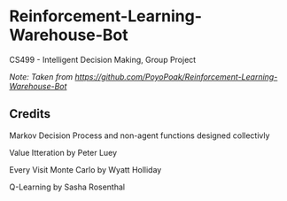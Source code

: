 # Reinforcement-Learning-Warehouse-Bot

CS499 - Intelligent Decision Making, Group Project

*Note: Taken from https://github.com/PoyoPoak/Reinforcement-Learning-Warehouse-Bot*

## Credits
Markov Decision Process and non-agent functions designed collectivly

Value Itteration by Peter Luey

Every Visit Monte Carlo by Wyatt Holliday

Q-Learning by Sasha Rosenthal
